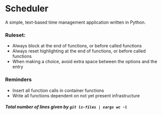# Scheduler
A simple, text-based time management application written in Python.

<h3>Ruleset:</h3>
<ul>
<li>Always block at the end of functions, or before called functions</li>
<li>Always reset highlighting at the end of functions, or before called functions</li>
<li>When making a choice, avoid extra space between the options and the entry</li>
</ul>
<h3>Reminders</h3>
<ul>
<li>Insert all function calls in container functions</li>
<li>Write all functions dependent on not yet present infrastructure</li>
</ul>
<h5>Total number of lines given by <code>git ls-files | xargs wc -l</code></h5>
